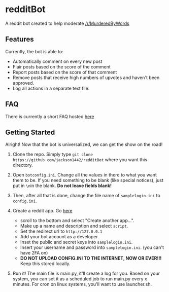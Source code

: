 # redditBot

A reddit bot created to help moderate [/r/MurderedByWords](https://reddit.com/r/MurderedByWords)

## Features

Currently, the bot is able to:

* Automatically comment on every new post
* Flair posts based on the score of the comment
* Report posts based on the score of that comment
* Remove posts that receive high numbers of upvotes and haven't been approved.
* Log all actions in a separate text file.

## FAQ

There is currently a short FAQ hosted [here](https://www.reddit.com/r/1442dump/wiki/murderedbybots-faq)

## Getting Started

Alright! Now that the bot is universalized, we can get the show on the road!

1. Clone the repo. Simply type `git clone https://github.com/jackson1442/redditBot` where you want this directory.

2. Open `botconfig.ini`. Change all the values in there to what you want them to be. If you need something to be blank (like special notices), just put in `\n`in the blank. **Do not leave fields blank!**

3. Then, after all that is done, change the file name of `samplelogin.ini` to `config.ini`.

3. Create a reddit app. Go [here](https://www.reddit.com/prefs/apps/)
    * scroll to the bottom and select "Create another app...".
    * Make up a name and description and select `script`.
    * Set the redirect url to `http://127.0.0.1`
    * Add your bot account as a developer
    * Inset the public and secret keys into `samplelogin.ini`.
    * Insert your username and password into `samplelogin.ini`. (you can't have 2FA on)
    * **DO NOT UPLOAD CONFIG.INI TO THE INTERNET, NOW OR EVER!!!** Keep this stored locally.

5. Run it! The main file is main.py, it'll create a log for you. Based on your system, you can set it as a scheduled job to run main.py every x minutes. For cron on linux systems, you'll want to use launcher.sh.
